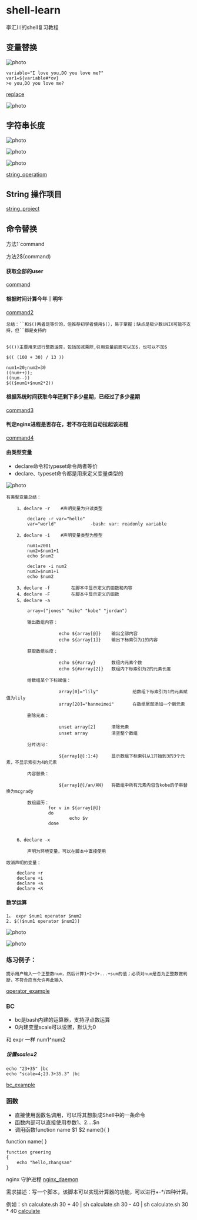 # shell-learn
李汇川的shell复习教程


## 变量替换

![photo](./photo/01.png)

    variable="I love you,DO you love me?"
    var1=${variable#*ov}
    >e you,DO you love me?
    
    
[replace](./variable_replace.sh)


![photo](./photo/02.png)

## 字符串长度

![photo](./photo/03.png)


![photo](./photo/04.png)

![photo](./photo/05.png)


[string_operatiom](./string_operation.sh)

## String 操作项目

[string_project](./string_project.sh)


## 命令替换
方法1`command

方法2$(command)

#### 获取全部的user
[command](./command_example.sh)


#### 根据时间计算今年｜明年
[command2](./command_example2.sh)


    总结：``和$()两者是等价的，但推荐初学者使用$()，易于掌握；缺点是极少数UNIX可能不支持，但``都是支持的

	
	$(())主要用来进行整数运算，包括加减乘除,引用变量前面可以加$，也可以不加$

    $(( (100 + 30) / 13 ))
			
    num1=20;num2=30
    ((num++));
    ((num--))
    $(($num1+$num2*2))
    
#### 	根据系统时间获取今年还剩下多少星期，已经过了多少星期

[command3](./command_example3.sh)

#### 判定nginx进程是否存在，若不存在则自动拉起该进程

[command4](./command_example4.sh)

#### 由类型变量

- declare命令和typeset命令两者等价 
- declare、typeset命令都是用来定义变量类型的

![photo](./photo/06.png)




	有类型变量总结：
	
		1、declare -r	#声明变量为只读类型
		
			declare -r var="hello"
			var="world"				-bash: var: readonly variable
			
		2、declare -i	#声明变量类型为整型
		
			num1=2001
			num2=$num1+1
			echo $num2
			
			declare -i num2
			num2=$num1+1
			echo $num2
		
		3、declare -f		在脚本中显示定义的函数和内容		
		4、declare -F		在脚本中显示定义的函数
		5、declare -a
		
			array=("jones" "mike" "kobe" "jordan")
			
			输出数组内容：											
			
						echo ${array[@]}	输出全部内容
						echo ${array[1]}	输出下标索引为1的内容
			
			获取数组长度：											
						
						echo ${#array}		数组内元素个数
						echo ${#array[2]}	数组内下标索引为2的元素长度
						
			给数组某个下标赋值：									
			
						array[0]="lily"				给数组下标索引为1的元素赋值为lily
						array[20]="hanmeimei"		在数组尾部添加一个新元素
						
			删除元素：												
			
						unset array[2]		清除元素
						unset array			清空整个数组
						
			分片访问：												
			
						${array[@]:1:4}		显示数组下标索引从1开始到3的3个元素，不显示索引为4的元素
						
			内容替换：												
			
						${array[@]/an/AN}	将数组中所有元素内包含kobe的子串替换为mcgrady
						
			数组遍历：
					for v in ${array[@]}
					do
							echo $v
					done
														
		
		6、declare -x
		
			声明为环境变量，可以在脚本中直接使用
		
	取消声明的变量：
	
		declare +r
		declare +i
		declare +a
		declare +X
		
#### 数学运算
    1。 expr $num1 operator $num2
    2. $(($num1 operator $num2))
    
![photo](./photo/07.png)


![photo](./photo/08.png)

### 练习例子：

    提示用户输入一个正整数num，然后计算1+2+3+...+sum的值；必须对num是否为正整数做判断，不符合应当允许再此输入
    
[operator_example](./operator1.sh)


### BC
- bc是bash内建的运算器，支持浮点数运算 
- 0内建变量scale可以设置，默认为0

和 expr 一样
num1^num2

##### 设置scale=2
    echo "23+35" |bc
    echo "scale=4;23.3+35.3" |bc

[bc_example](./bc_test.sh)


### 函数
- 直接使用函数名调用，可以将其想象成Shell中的一条命令
- 函数内部可以直接使用参数$1、$2....$n
- 调用函数function name $1 $2
name(){
}

function name{
}

    function greering
    {
        echo "hello,zhangsan"
    }

nginx 守护进程
[nginx_daemon](./nginx_daemon.sh)

需求描述：写一个脚本，该脚本可以实现计算器的功能，可以进行+-*/四种计算。

例如：sh calculate.sh 30 + 40		| sh calculate.sh 30 - 40		| sh calculate.sh 30 * 40
[calculate](./calculate.sh)


    
